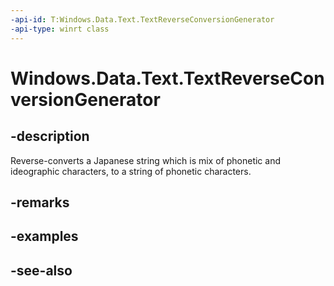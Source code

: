 ```yaml
---
-api-id: T:Windows.Data.Text.TextReverseConversionGenerator
-api-type: winrt class
---
```


<!-- Class syntax.
public class TextReverseConversionGenerator : Windows.Data.Text.ITextReverseConversionGenerator, Windows.Data.Text.ITextReverseConversionGenerator2
-->

# Windows.Data.Text.TextReverseConversionGenerator

## -description
Reverse-converts a Japanese string which is mix of phonetic and ideographic characters, to a string of phonetic characters.

## -remarks

## -examples

## -see-also
